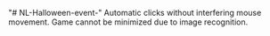 "# NL-Halloween-event-" 
Automatic clicks without interfering mouse movement. 
Game cannot be minimized due to image recognition. 
